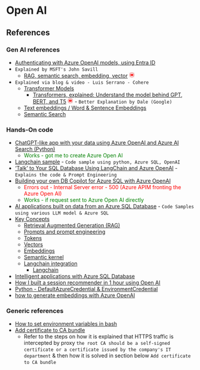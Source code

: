 # Open AI 

## References

### Gen AI references
* [Authenticating with Azure OpenAI models, using Entra ID](https://github.com/LazaUK/AOAI-EntraIDAuth-SDKv1/tree/main)
* `Explained by MSFT's John Savill`
    * [RAG, semantic search, embedding, vector](https://www.youtube.com/watch?v=orLGv2LgWDE) <img src="/images/YouTube-icon-PNG.png" width="15" height="15">
* `Explained via blog & video - Luis Serrano - Cohere`
    * [Transformer Models](https://docs.cohere.com/docs/transformer-models)
        * [Transformers, explained: Understand the model behind GPT, BERT, and T5](https://www.youtube.com/watch?v=SZorAJ4I-sA) <img src="/images/YouTube-icon-PNG.png" width="15" height="15"> - `Better Explanation by Dale (Google)` 
    * [Text embeddings / Word & Sentence Embeddings](https://cohere.com/blog/sentence-word-embeddings)
    * [Semantic Search](https://cohere.com/blog/what-is-semantic-search)

### Hands-On code
* [ChatGPT-like app with your data using Azure OpenAI and Azure AI Search (Python)](https://github.com/Azure-Samples/azure-search-openai-demo/?tab=readme-ov-file)
    * <span style="color: green;">Works - got me to create Azure Open AI</span>
* [Langchain sample](https://github.com/Azure-Samples/SQL-AI-samples/blob/main/AzureSQLDatabase/LangChain/dbOpenAI.ipynb) - `Code sample using python, Azure SQL, OpenAI`
* [‘Talk’ to Your SQL Database Using LangChain and Azure OpenAI](https://towardsdatascience.com/talk-to-your-sql-database-using-langchain-and-azure-openai-bb79ad22c5e2) - `Explains the code & Prompt Engineering`
* [Building your own DB Copilot for Azure SQL with Azure OpenAI](https://devblogs.microsoft.com/azure-sql/building-your-own-db-copilot-for-azure-sql-with-azure-openai-gpt-4/)
    * <span style="color: red;">Errors out - Internal Server error - 500 (Azure APIM fronting the Azure Open AI)</span>
    * <span style="color: green;">Works - if request sent to Azure Open AI directly</span>
* [AI applications built on data from an Azure SQL Database](https://github.com/Azure-Samples/SQL-AI-samples) - `Code Samples using various LLM model & Azure SQL`
* [Key Concepts](https://learn.microsoft.com/en-us/azure/azure-sql/database/ai-artificial-intelligence-intelligent-applications?view=azuresql#key-concepts)
    * [Retrieval Augmented Generation (RAG)](https://learn.microsoft.com/en-us/azure/azure-sql/database/ai-artificial-intelligence-intelligent-applications?view=azuresql#retrieval-augmented-generation)
    * [Prompts and prompt engineering](https://learn.microsoft.com/en-us/azure/azure-sql/database/ai-artificial-intelligence-intelligent-applications?view=azuresql#prompts-and-prompt-engineering)
    * [Tokens](https://learn.microsoft.com/en-us/azure/azure-sql/database/ai-artificial-intelligence-intelligent-applications?view=azuresql#tokens)
    * [Vectors](https://learn.microsoft.com/en-us/azure/azure-sql/database/ai-artificial-intelligence-intelligent-applications?view=azuresql#vectors)
    * [Embeddings](https://learn.microsoft.com/en-us/azure/azure-sql/database/ai-artificial-intelligence-intelligent-applications?view=azuresql#embeddings)
    * [Semantic kernel](https://learn.microsoft.com/en-us/azure/azure-sql/database/ai-artificial-intelligence-intelligent-applications?view=azuresql#semantic-kernel-integration)
    * [Langchain integration](https://learn.microsoft.com/en-us/azure/azure-sql/database/ai-artificial-intelligence-intelligent-applications?view=azuresql#langchain-integration)
        * [Langchain](https://github.com/langchain-ai/langchain)
* [Intelligent applications with Azure SQL Database](https://learn.microsoft.com/en-us/azure/azure-sql/database/ai-artificial-intelligence-intelligent-applications?view=azuresql)
* [How I built a session recommender in 1 hour using Open AI](https://devblogs.microsoft.com/azure-sql/how-i-built-a-session-recommender-in-1-hour-using-open-ai/)
* [Python - DefaultAzureCredential & EnvironmentCredential ](https://learn.microsoft.com/en-us/python/api/overview/azure/identity-readme?view=azure-python#environment-variables)
* [how to generate embeddings with Azure OpenAI](https://learn.microsoft.com/en-us/azure/ai-services/openai/how-to/embeddings?tabs=python-new)

### Generic references
* [How to set environment variables in bash](bash-env-readme.md)
* [Add certificate to CA bundle](https://github.com/jiasli/azure-notes/blob/master/cli/proxy-cert-win.md)
    * Refer to the steps on how it is explained that HTTPS traffic is intercepted by proxy `the root CA should be a self-signed certificate or a certificate issued by the company's IT department` & then how it is solved in section below `Add certificate to CA bundle`